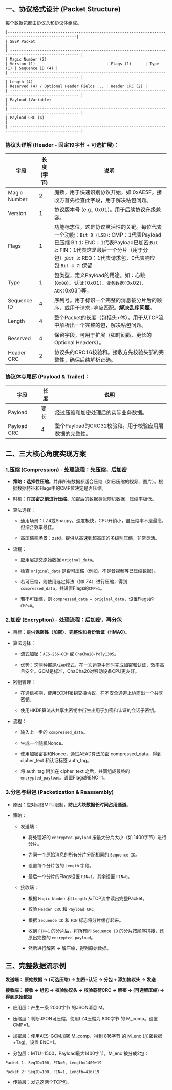 ## 一、协议格式设计 (Packet Structure)
每个数据包都由协议头和协议体组成。
```plaintext
|----------------------------------------------------------------------------------------------------|
| SESP Packet                                                                                          |
| ---------------------------------------------------------------------------------------------------- |
| Magic Number (2)                                                                                     | Version (1)                               | Flags (1)      | Type (1) | Sequence ID (4) |
| ---------------------------------------------------------------------------------------------------- |
| Length (4)                                                                                           | Reserved (4) / Optional Header Fields ... | Header CRC (2) |
| ---------------------------------------------------------------------------------------------------- |
| Payload (Variable)                                                                                   |
| ---------------------------------------------------------------------------------------------------- |
| Payload CRC (4)                                                                                      |
| ---------------------------------------------------------------------------------------------------- |
```

### 协议头详解 (Header - 固定19字节 + 可选扩展)：


|字段|	长度 (字节)|	说明
|----------------------|-------------------------|----------------|
|Magic Number	|2	|魔数，用于快速识别协议开始，如 0xAE5F。接收方首先检查此字段，用于解决粘包问题。
|Version	|1|	协议版本号 (e.g., 0x01)。用于后续协议升级兼容。
|Flags	|1	|功能标志位，这是协议灵活性的关键。每位代表一个功能：`Bit 0 (LSB)`: CMP：1代表Payload已压缩 Bit 1: ENC：1代表Payload已加密;`Bit 2`: FIN：1代表这是最后一个分片（用于分包）;`Bit 3`: REQ：1代表请求包，0代表响应包;`Bit 4-7`: 保留|
|Type|	1|	包类型，定义Payload的用途。如：心跳(`0x00`)、认证`(`0x01`)、业务数据(`0x02`)、ACK(`0x03`)等。
|Sequence ID|	4|	序列号。用于标识一个完整的消息被分片后的顺序，或用于请求-响应匹配。**解决乱序问题**。
|Length	|4	|整个Packet的长度（包括头+体）。用于从TCP流中解析出一个完整的包，解决粘包问题。
|Reserved|	4|	保留字段，可用于扩展（如时间戳、更长的Optional Headers）。
|Header CRC|	2|	协议头的CRC16校验和。接收方先校验头部的完整性，确保后续解析正确。

### 协议体与尾部 (Payload & Trailer)：

|字段|	长度|	说明|
|----------------|--------------------|-----------------|
|Payload|	变长	|经过压缩和加密处理后的实际业务数据。
|Payload CRC|	4|	整个Payload的CRC32校验和。用于校验应用层数据的完整性。

## 二、三大核心角度实现方案
### 1.压缩 (Compression) - 处理流程：先压缩，后加密
- **策略：选择性压缩**。并非所有数据都适合压缩（如已压缩的视频、图片）。根据数据特征和Flags中的CMP位决定是否压缩。

- 时机：在**加密之前进行压缩**。加密后的数据类似随机数据，压缩率极低。

- 算法选择：

    - 通用场景：LZ4或Snappy。速度极快，CPU开销小，虽压缩率不是最高，但综合效率最佳。

    - 高压缩率场景：zstd。提供从高速到超高压的多级别压缩，非常灵活。

- 流程：

    - 应用层提交原始数据 `original_data`。

    - 检查 `original_data` 是否可压缩（例如，不是音视频等已压缩数据）。

    - 若可压缩，则使用选定算法（如LZ4）进行压缩，得到 `compressed_data`，并设置Flags的`CMP=1`。

    - 若不可压缩，则 `compressed_data = original_data`，设置Flags的`CMP=0`。

### 2.加密 (Encryption) - 处理流程：后加密，再分包
- 目标：提供**保密性（加密）**、**完整性**和**身份验证（HMAC）**。

- 算法选择：

    - 流式加密：`AES-256-GCM` 或 `ChaCha20-Poly1305`。

    - 优势：这两种都是`AEAD`模式，在一次运算中同时完成加密和认证，效率高且安全。GCM是标准，ChaCha20对移动设备CPU更友好。

- 密钥管理：

    - 在通信初期，使用ECDH密钥交换协议，在不安全通道上协商出一个共享密钥。

    - 使用HKDF算法从共享主密钥中衍生出用于加密和认证的会话子密钥。

- 流程：

    - 输入上一步的 `compressed_data`。

    - 生成一个随机Nonce。

    - 使用加密密钥和Nonce，通过AEAD算法加密 compressed_data，得到 cipher_text 和认证标签 auth_tag。

    - 将 auth_tag 附加在 cipher_text 之后，共同组成最终的 `encrypted_payload`。设置Flags的ENC=1。

### 3.分包与组包 (Packetization & Reassembly)
- 原因：应对网络MTU限制，**防止大块数据长时间占用通道**。

- 策略：

    - 发送端：

        - 将处理好的 `encrypted_payload` 按最大分片大小（如 1400字节）进行分片。

        - 为同一个原始消息的所有分片分配相同的 `Sequence ID`。

        - 设置每个分片包的 `Length` 字段。

        - 最后一个分片的Flags设置 `FIN=1`，其余设置 `FIN=0`。

    - 接收端：

        - 根据 `Magic Number` 和 `Length` 从TCP流中读出完整Packet。

        - 校验 `Header CRC` 和 `Payload CRC`。

        - 根据 `Sequence ID` 和 `FIN` 标志将分片缓存起来。

        - 收到 `FIN=1` 的分片后，将所有同 `Sequence ID` 的分片按顺序拼接，还原出完整的 `encrypted_payload`。

        - 然后进行解密 -> 解压缩，得到原始数据。

## 三、完整数据流示例
<b>发送端： 原始数据 -> (可选压缩) -> 加密+认证 -> 分包 + 添加协议头 -> 发送</b>

<b>接收端： 接收 -> 组包 -> 校验协议头 -> 校验载荷CRC -> 解密 -> (可选解压缩) -> 得到原始数据</b>

- 应用层：产生一条 2000字节 的JSON消息 M。

- 压缩层：判断JSON可压缩，使用LZ4压缩为 800字节 的 M_comp。设置 CMP=1。

- 加密层：使用AES-GCM加密 M_comp，得到 816字节 的 M_enc (加密数据+Tag)。设置 ENC=1。

- 分包层：MTU=1500，Payload最大1400字节。M_enc 被分成2包：
```
Packet 1: SeqID=100, FIN=0, Length=1400+19

Packet 2: SeqID=100, FIN=1, Length=416+19
```
- 传输层：发送这两个TCP包。